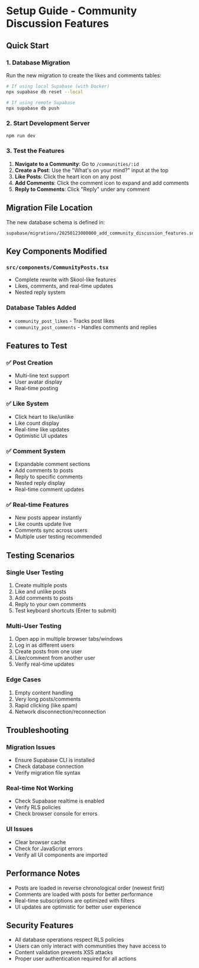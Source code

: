 # Setup Guide - Community Discussion Features

## Quick Start

### 1. Database Migration

Run the new migration to create the likes and comments tables:

```bash
# If using local Supabase (with Docker)
npx supabase db reset --local

# If using remote Supabase
npx supabase db push
```

### 2. Start Development Server

```bash
npm run dev
```

### 3. Test the Features

1. **Navigate to a Community**: Go to `/communities/:id`
2. **Create a Post**: Use the "What's on your mind?" input at the top
3. **Like Posts**: Click the heart icon on any post
4. **Add Comments**: Click the comment icon to expand and add comments
5. **Reply to Comments**: Click "Reply" under any comment

## Migration File Location

The new database schema is defined in:
```
supabase/migrations/20250123000000_add_community_discussion_features.sql
```

## Key Components Modified

### `src/components/CommunityPosts.tsx`
- Complete rewrite with Skool-like features
- Likes, comments, and real-time updates
- Nested reply system

### Database Tables Added
- `community_post_likes` - Tracks post likes
- `community_post_comments` - Handles comments and replies

## Features to Test

### ✅ Post Creation
- Multi-line text support
- User avatar display
- Real-time posting

### ✅ Like System
- Click heart to like/unlike
- Like count display
- Real-time like updates
- Optimistic UI updates

### ✅ Comment System
- Expandable comment sections
- Add comments to posts
- Reply to specific comments
- Nested reply display
- Real-time comment updates

### ✅ Real-time Features
- New posts appear instantly
- Like counts update live
- Comments sync across users
- Multiple user testing recommended

## Testing Scenarios

### Single User Testing
1. Create multiple posts
2. Like and unlike posts
3. Add comments to posts
4. Reply to your own comments
5. Test keyboard shortcuts (Enter to submit)

### Multi-User Testing
1. Open app in multiple browser tabs/windows
2. Log in as different users
3. Create posts from one user
4. Like/comment from another user
5. Verify real-time updates

### Edge Cases
1. Empty content handling
2. Very long posts/comments
3. Rapid clicking (like spam)
4. Network disconnection/reconnection

## Troubleshooting

### Migration Issues
- Ensure Supabase CLI is installed
- Check database connection
- Verify migration file syntax

### Real-time Not Working
- Check Supabase realtime is enabled
- Verify RLS policies
- Check browser console for errors

### UI Issues
- Clear browser cache
- Check for JavaScript errors
- Verify all UI components are imported

## Performance Notes

- Posts are loaded in reverse chronological order (newest first)
- Comments are loaded with posts for better performance
- Real-time subscriptions are optimized with filters
- UI updates are optimistic for better user experience

## Security Features

- All database operations respect RLS policies
- Users can only interact with communities they have access to
- Content validation prevents XSS attacks
- Proper user authentication required for all actions